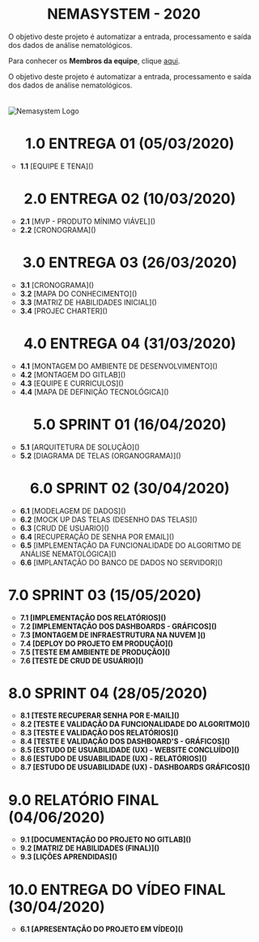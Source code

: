 <h1 align="center">NEMASYSTEM - 2020</h1>
<ul> 

O objetivo deste projeto é automatizar a entrada, processamento e saída dos dados de análise nematológicos. 


Para conhecer os **Membros da equipe**, clique [aqui](https://gitlab.com/BDAg/nemasystem/wikis/TIME).


O objetivo deste projeto é automatizar a entrada, processamento e saída dos dados de análise nematológicos. 

<p>  
      <center>ㅤㅤㅤㅤㅤㅤㅤㅤㅤㅤㅤㅤㅤ</center>
  <img src="./imgs/logo.jpeg" title="Nemasystem Logo">
</p>

<h1 align="center">1.0 ENTREGA 01 (05/03/2020)</h1>
<ul> 
<li><b>1.1</b> [EQUIPE E TENA]()</li>
</ul>

<h1 align="center">2.0 ENTREGA 02 (10/03/2020)</h1>
<ul>
<li><b>2.1</b> [MVP - PRODUTO MÍNIMO VIÁVEL]()</li>
<li><b>2.2</b> [CRONOGRAMA]()</li>
</ul>

<h1 align="center">3.0 ENTREGA 03 (26/03/2020)</h1>
<ul>
<li><b>3.1</b> [CRONOGRAMA]()</li>
<li><b>3.2</b> [MAPA DO CONHECIMENTO]()</li>
<li><b>3.3</b> [MATRIZ DE HABILIDADES INICIAL]()</li>
<li><b>3.4</b> [PROJEC CHARTER]()</li>
</ul>

<h1 align="center">4.0 ENTREGA 04 (31/03/2020)</h1>
<ul>
<li><b>4.1</b> [MONTAGEM DO AMBIENTE DE DESENVOLVIMENTO]()</li>
<li><b>4.2</b> [MONTAGEM DO GITLAB]()</li>
<li><b>4.3</b> [EQUIPE E CURRICULOS]()</li>
<li><b>4.4</b> [MAPA DE DEFINIÇÃO TECNOLÓGICA]()</li>
</ul>

<h1 align="center">5.0 SPRINT 01 (16/04/2020)</h1>
<ul>
<li><b>5.1</b> [ARQUITETURA DE SOLUÇÃO]()</li>
<li><b>5.2</b> [DIAGRAMA DE TELAS (ORGANOGRAMA)]()</li>
</ul>

<h1 align="center">6.0 SPRINT 02 (30/04/2020)</h1>
<ul>
<li><b>6.1</b> [MODELAGEM DE DADOS]()</li>
<li><b>6.2</b> [MOCK UP DAS TELAS (DESENHO DAS TELAS]()</li>
<li><b>6.3</b> [CRUD DE USUARIO]()</li>
<li><b>6.4</b> [RECUPERAÇÃO DE SENHA POR EMAIL]()</li>
<li><b>6.5</b> [IMPLEMENTAÇÃO DA FUNCIONALIDADE DO ALGORITMO DE ANÁLISE NEMATOLÓGICA]()</li>
<li><b>6.6</b> [IMPLANTAÇÃO DO BANCO DE DADOS NO SERVIDOR]()</li>
</ul>       

<h1><b>7.0 SPRINT 03 (15/05/2020)</h1>
<ul>
<li><b>7.1</b> [IMPLEMENTAÇÃO DOS RELATÓRIOS]()</li>
<li><b>7.2</b> [IMPLEMENTAÇÃO DOS DASHBOARDS - GRÁFICOS]()</li>
<li><b>7.3</b> [MONTAGEM DE INFRAESTRUTURA NA NUVEM ]()</li>
<li><b>7.4</b> [DEPLOY DO PROJETO EM PRODUÇÃO]()</li>
<li><b>7.5</b> [TESTE EM AMBIENTE DE PRODUÇÃO]()</li>
<li><b>7.6</b> [TESTE DE CRUD DE USUÁRIO]()</li>
</ul>

<h1><b>8.0 SPRINT 04 (28/05/2020)</h1>
<ul>
<li><b>8.1</b> [TESTE RECUPERAR SENHA POR E-MAIL]()</li>
<li><b>8.2</b> [TESTE E VALIDAÇÃO DA FUNCIONALIDADE DO ALGORITMO]()</li>
<li><b>8.3</b> [TESTE E VALIDAÇÃO DOS RELATÓRIOS]()</li>
<li><b>8.4</b> [TESTE E VALIDAÇÃO DOS DASHBOARD'S - GRÁFICOS]()</li>
<li><b>8.5</b> [ESTUDO DE USUABILIDADE (UX) - WEBSITE CONCLUÍDO]()</li>
<li><b>8.6</b> [ESTUDO DE USUABILIDADE (UX) - RELATÓRIOS]()</li>
<li><b>8.7</b> [ESTUDO DE USUABILIDADE (UX) - DASHBOARDS GRÁFICOS]()</li>
</ul>

<h1><b>9.0 RELATÓRIO FINAL  (04/06/2020)</h1>
<ul>
<li><b>9.1</b> [DOCUMENTAÇÃO DO PROJETO NO GITLAB]()</li>
<li><b>9.2</b> [MATRIZ DE HABILIDADES (FINAL)]()</li>
<li><b>9.3</b> [LIÇÕES APRENDIDAS]()</li>
</ul>

<h1><b>10.0 ENTREGA DO VÍDEO FINAL (30/04/2020)</h1>
<ul>
<li><b>6.1</b> [APRESENTAÇÃO DO PROJETO EM VÍDEO]()</li>
</ul>
<br>
